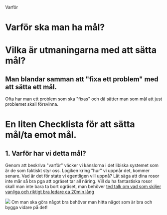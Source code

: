 Varför 
# Varför ska man ha mål?

# Vilka är utmaningarna med att sätta mål?
## Man blandar samman att "fixa ett problem" med att sätta ett mål.
Ofta har man ett problem som ska "fixas" och då sätter man som mål att just problemet skall försvinna.


# En liten Checklista för att sätta mål/ta emot mål.
## 1. Varför har vi detta mål?
Genom att beskriva "varför" väcker vi känslorna i det libiska systemet som är de som faktiskt styr oss. Logiken kring "hur" vi uppnår det, kommer senare.
Vad är det för state vi egentligen vill uppnå?
Låt säga att dina rosor inte mår så bra pga att ogräset tar all näring. Vill du ha fantastiska rosor skall man inte bara ta bort ogräset, man behöver
[ted talk om vad som skiljer vanliga och riktigt bra ledare ca 20min lång](https://www.youtube.com/watch?v=qp0HIF3SfI4)


![](/images/hitta_rätt.svg)
Om man ska göra något bra behöver man hitta något som är bra och bygga vidare på det!
## 

